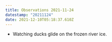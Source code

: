 ```yaml
---
title: Observations 2021-11-24
datestamp: "20211124"
date: 2021-12-10T05:18:37.610Z
---
```

- Watching ducks glide on the frozen river ice.